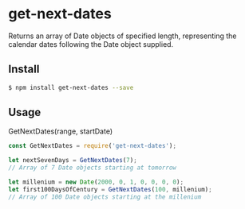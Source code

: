 # get-next-dates

Returns an array of Date objects of specified length, representing the calendar dates following the Date object supplied.

## Install

```sh
$ npm install get-next-dates --save
```

## Usage

GetNextDates(range, startDate)

```js
const GetNextDates = require('get-next-dates');

let nextSevenDays = GetNextDates(7);
// Array of 7 Date objects starting at tomorrow

let millenium = new Date(2000, 0, 1, 0, 0, 0, 0);
let first100DaysOfCentury = GetNextDates(100, millenium);
// Array of 100 Date objects starting at the millenium
```
